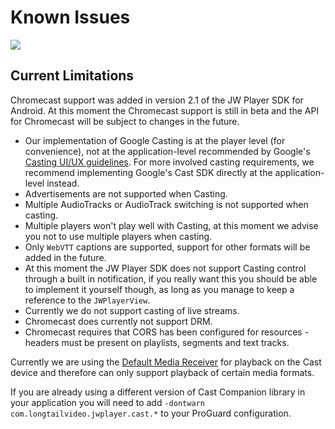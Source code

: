 # Known Issues

<img src="https://img.shields.io/badge/SDK-Android%20v3-0AAC29.svg?logo=android">

## Current Limitations

Chromecast support was added in version 2.1 of the JW Player SDK for Android. At this moment the Chromecast support is still in beta and the API for Chromecast will be subject to changes in the future.

- Our implementation of Google Casting is at the player level (for convenience), not at the application-level recommended by Google's [Casting UI/UX guidelines](https://developers.google.com/cast/docs/ux_guidelines). For more involved casting requirements, we recommend implementing Google's Cast SDK directly at the application-level instead.
-	Advertisements are not supported when Casting.
-	Multiple AudioTracks or AudioTrack switching is not supported when casting.
-	Multiple players won't play well with Casting, at this moment we advise you not to use multiple players when casting.
-	Only `WebVTT` captions are supported, support for other formats will be added in the future.
-	At this moment the JW Player SDK does not support Casting control through a built in notification, if you really want this you should be able to implement it yourself though, as long as you manage to keep a reference to the `JWPlayerView`.
-	Currently we do not support casting of live streams.
-	Chromecast does currently not support DRM.
-	Chromecast requires that CORS has been configured for resources - headers must be present on playlists, segments and text tracks.

Currently we are using the [Default Media Receiver](https://developers.google.com/cast/docs/media) for playback on the Cast device and therefore can only support playback of certain media formats.

If you are already using a different version of Cast Companion library in your application you will need to add `-dontwarn com.longtailvideo.jwplayer.cast.*` to your ProGuard configuration.
